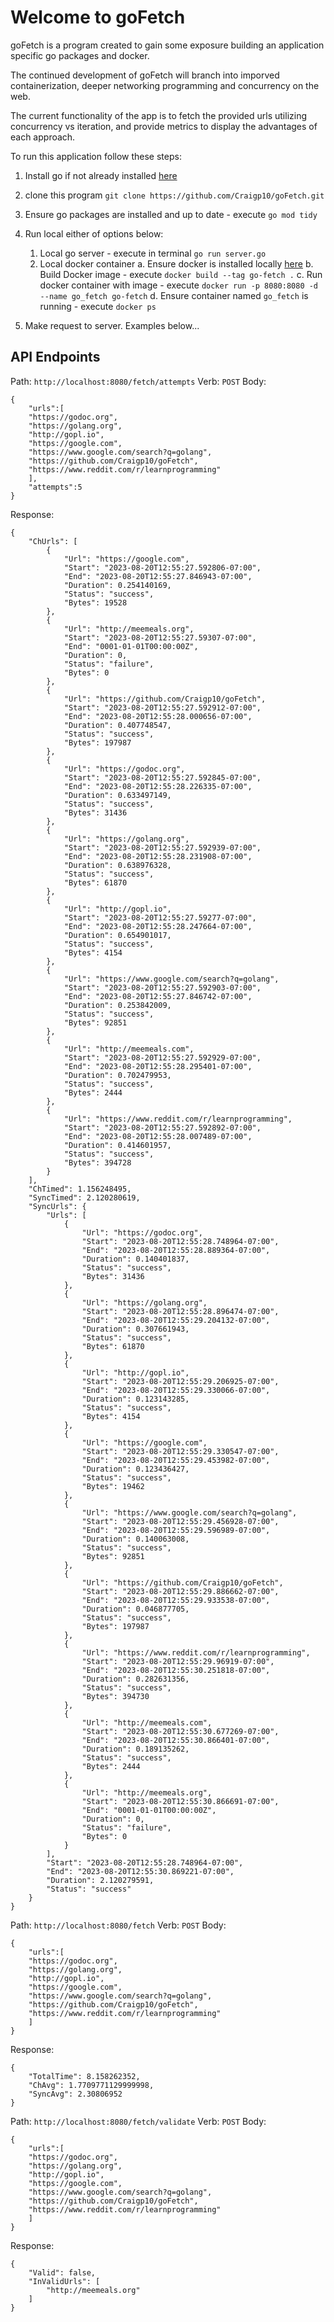 # Welcome to goFetch

goFetch is a program created to gain some exposure building an application specific go packages and docker.

The continued development of goFetch will branch into imporved containerization, deeper networking programming and concurrency on the web.

The current functionality of the app is to fetch the provided urls utilizing concurrency vs iteration, and provide metrics to display the advantages of each approach.

To run this application follow these steps:

1. Install go if not already installed [here](https://go.dev/doc/install)

2. clone this program `git clone https://github.com/Craigp10/goFetch.git`

3. Ensure go packages are installed and up to date - execute `go mod tidy`

4. Run local either of options below:
   1. Local go server - execute in terminal `go run server.go`
   2. Local docker container
      a. Ensure docker is installed locally [here]()
      b. Build Docker image - execute `docker build --tag go-fetch .`
      c. Run docker container with image - execute `docker run -p 8080:8080 -d --name go_fetch go-fetch`
      d. Ensure container named `go_fetch` is running - execute `docker ps`
5. Make request to server. Examples below...

## API Endpoints

Path: `http://localhost:8080/fetch/attempts`
Verb: `POST`
Body:

```
{
	"urls":[
	"https://godoc.org",
	"https://golang.org",
	"http://gopl.io",
	"https://google.com",
	"https://www.google.com/search?q=golang",
	"https://github.com/Craigp10/goFetch",
	"https://www.reddit.com/r/learnprogramming"
	],
	"attempts":5
}
```

Response:

```
{
	"ChUrls": [
		{
			"Url": "https://google.com",
			"Start": "2023-08-20T12:55:27.592806-07:00",
			"End": "2023-08-20T12:55:27.846943-07:00",
			"Duration": 0.254140169,
			"Status": "success",
			"Bytes": 19528
		},
		{
			"Url": "http://meemeals.org",
			"Start": "2023-08-20T12:55:27.59307-07:00",
			"End": "0001-01-01T00:00:00Z",
			"Duration": 0,
			"Status": "failure",
			"Bytes": 0
		},
		{
			"Url": "https://github.com/Craigp10/goFetch",
			"Start": "2023-08-20T12:55:27.592912-07:00",
			"End": "2023-08-20T12:55:28.000656-07:00",
			"Duration": 0.407748547,
			"Status": "success",
			"Bytes": 197987
		},
		{
			"Url": "https://godoc.org",
			"Start": "2023-08-20T12:55:27.592845-07:00",
			"End": "2023-08-20T12:55:28.226335-07:00",
			"Duration": 0.633497149,
			"Status": "success",
			"Bytes": 31436
		},
		{
			"Url": "https://golang.org",
			"Start": "2023-08-20T12:55:27.592939-07:00",
			"End": "2023-08-20T12:55:28.231908-07:00",
			"Duration": 0.638976328,
			"Status": "success",
			"Bytes": 61870
		},
		{
			"Url": "http://gopl.io",
			"Start": "2023-08-20T12:55:27.59277-07:00",
			"End": "2023-08-20T12:55:28.247664-07:00",
			"Duration": 0.654901017,
			"Status": "success",
			"Bytes": 4154
		},
		{
			"Url": "https://www.google.com/search?q=golang",
			"Start": "2023-08-20T12:55:27.592903-07:00",
			"End": "2023-08-20T12:55:27.846742-07:00",
			"Duration": 0.253842009,
			"Status": "success",
			"Bytes": 92851
		},
		{
			"Url": "http://meemeals.com",
			"Start": "2023-08-20T12:55:27.592929-07:00",
			"End": "2023-08-20T12:55:28.295401-07:00",
			"Duration": 0.702479953,
			"Status": "success",
			"Bytes": 2444
		},
		{
			"Url": "https://www.reddit.com/r/learnprogramming",
			"Start": "2023-08-20T12:55:27.592892-07:00",
			"End": "2023-08-20T12:55:28.007489-07:00",
			"Duration": 0.414601957,
			"Status": "success",
			"Bytes": 394728
		}
	],
	"ChTimed": 1.156248495,
	"SyncTimed": 2.120280619,
	"SyncUrls": {
		"Urls": [
			{
				"Url": "https://godoc.org",
				"Start": "2023-08-20T12:55:28.748964-07:00",
				"End": "2023-08-20T12:55:28.889364-07:00",
				"Duration": 0.140401837,
				"Status": "success",
				"Bytes": 31436
			},
			{
				"Url": "https://golang.org",
				"Start": "2023-08-20T12:55:28.896474-07:00",
				"End": "2023-08-20T12:55:29.204132-07:00",
				"Duration": 0.307661943,
				"Status": "success",
				"Bytes": 61870
			},
			{
				"Url": "http://gopl.io",
				"Start": "2023-08-20T12:55:29.206925-07:00",
				"End": "2023-08-20T12:55:29.330066-07:00",
				"Duration": 0.123143285,
				"Status": "success",
				"Bytes": 4154
			},
			{
				"Url": "https://google.com",
				"Start": "2023-08-20T12:55:29.330547-07:00",
				"End": "2023-08-20T12:55:29.453982-07:00",
				"Duration": 0.123436427,
				"Status": "success",
				"Bytes": 19462
			},
			{
				"Url": "https://www.google.com/search?q=golang",
				"Start": "2023-08-20T12:55:29.456928-07:00",
				"End": "2023-08-20T12:55:29.596989-07:00",
				"Duration": 0.140063008,
				"Status": "success",
				"Bytes": 92851
			},
			{
				"Url": "https://github.com/Craigp10/goFetch",
				"Start": "2023-08-20T12:55:29.886662-07:00",
				"End": "2023-08-20T12:55:29.933538-07:00",
				"Duration": 0.046877705,
				"Status": "success",
				"Bytes": 197987
			},
			{
				"Url": "https://www.reddit.com/r/learnprogramming",
				"Start": "2023-08-20T12:55:29.96919-07:00",
				"End": "2023-08-20T12:55:30.251818-07:00",
				"Duration": 0.282631356,
				"Status": "success",
				"Bytes": 394730
			},
			{
				"Url": "http://meemeals.com",
				"Start": "2023-08-20T12:55:30.677269-07:00",
				"End": "2023-08-20T12:55:30.866401-07:00",
				"Duration": 0.189135262,
				"Status": "success",
				"Bytes": 2444
			},
			{
				"Url": "http://meemeals.org",
				"Start": "2023-08-20T12:55:30.866691-07:00",
				"End": "0001-01-01T00:00:00Z",
				"Duration": 0,
				"Status": "failure",
				"Bytes": 0
			}
		],
		"Start": "2023-08-20T12:55:28.748964-07:00",
		"End": "2023-08-20T12:55:30.869221-07:00",
		"Duration": 2.120279591,
		"Status": "success"
	}
}

```

Path: `http://localhost:8080/fetch`
Verb: `POST`
Body:

```
{
	"urls":[
	"https://godoc.org",
	"https://golang.org",
	"http://gopl.io",
	"https://google.com",
	"https://www.google.com/search?q=golang",
	"https://github.com/Craigp10/goFetch",
	"https://www.reddit.com/r/learnprogramming"
	]
}
```

Response:

```
{
	"TotalTime": 8.158262352,
	"ChAvg": 1.7709771129999998,
	"SyncAvg": 2.30806952
}

```

Path: `http://localhost:8080/fetch/validate`
Verb: `POST`
Body:

```
{
	"urls":[
	"https://godoc.org",
	"https://golang.org",
	"http://gopl.io",
	"https://google.com",
	"https://www.google.com/search?q=golang",
	"https://github.com/Craigp10/goFetch",
	"https://www.reddit.com/r/learnprogramming"
	]
}
```

Response:

```
{
	"Valid": false,
	"InValidUrls": [
		"http://meemeals.org"
	]
}
```
